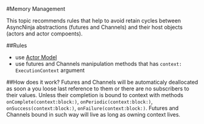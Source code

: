 #Memory Management

This topic recommends rules that help to avoid retain cycles between AsyncNinja abstractions (futures and Channels) and their host objects (actors and actor compoents).

##Rules
* use [Actor Model](ActorModel.md)
* use futures and Channels manipulation methods that has `context: ExecutionContext` argument

##How does it work?
Futures and Channels will be automaticaly deallocated as soon a you loose last reference to them or there are no subscribers to their values. Unless their completion is bound to context with methods `onComplete(context:block:)`, `onPeriodic(context:block:)`, `onSuccess(context:block:)`, `onFailure(context:block:)`. Futures and Channels bound in such way will live as long as owning context lives.
